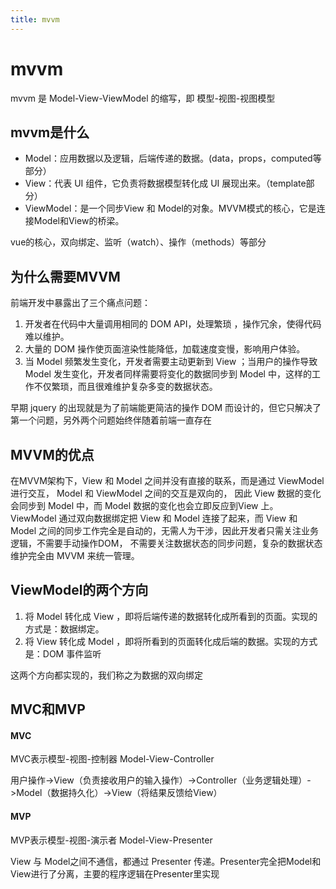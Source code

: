 ```yaml
---
title: mvvm
---
```


# mvvm

mvvm 是 Model-View-ViewModel 的缩写，即 模型-视图-视图模型

## mvvm是什么

- Model：应用数据以及逻辑，后端传递的数据。(data，props，computed等部分）
- View：代表 UI 组件，它负责将数据模型转化成 UI 展现出来。（template部分）
- ViewModel：是一个同步View 和 Model的对象。MVVM模式的核心，它是连接Model和View的桥梁。

vue的核心，双向绑定、监听（watch）、操作（methods）等部分

## 为什么需要MVVM

前端开发中暴露出了三个痛点问题：

1. 开发者在代码中大量调用相同的 DOM API，处理繁琐 ，操作冗余，使得代码难以维护。
2. 大量的 DOM 操作使页面渲染性能降低，加载速度变慢，影响用户体验。
3. 当 Model 频繁发生变化，开发者需要主动更新到 View ；当用户的操作导致 Model 发生变化，开发者同样需要将变化的数据同步到 Model 中，这样的工作不仅繁琐，而且很难维护复杂多变的数据状态。

早期 jquery 的出现就是为了前端能更简洁的操作 DOM 而设计的，但它只解决了第一个问题，另外两个问题始终伴随着前端一直存在

## MVVM的优点

在MVVM架构下，View 和 Model 之间并没有直接的联系，而是通过 ViewModel 进行交互， Model 和 ViewModel 之间的交互是双向的，
因此 View 数据的变化会同步到 Model 中，而 Model 数据的变化也会立即反应到View 上。
ViewModel 通过双向数据绑定把 View 和 Model 连接了起来，而 View 和 Model 之间的同步工作完全是自动的，无需人为干涉，因此开发者只需关注业务逻辑，不需要手动操作DOM， 不需要关注数据状态的同步问题，复杂的数据状态维护完全由 MVVM 来统一管理。

## ViewModel的两个方向

1. 将 Model 转化成 View ，即将后端传递的数据转化成所看到的页面。实现的方式是：数据绑定。
2. 将 View 转化成 Model ，即将所看到的页面转化成后端的数据。实现的方式是：DOM 事件监听

这两个方向都实现的，我们称之为数据的双向绑定

## MVC和MVP

#### MVC

MVC表示模型-视图-控制器 Model-View-Controller

用户操作->View（负责接收用户的输入操作）->Controller（业务逻辑处理）->Model（数据持久化）->View（将结果反馈给View）

#### MVP

MVP表示模型-视图-演示者 Model-View-Presenter

View 与 Model之间不通信，都通过 Presenter 传递。Presenter完全把Model和View进行了分离，主要的程序逻辑在Presenter里实现
